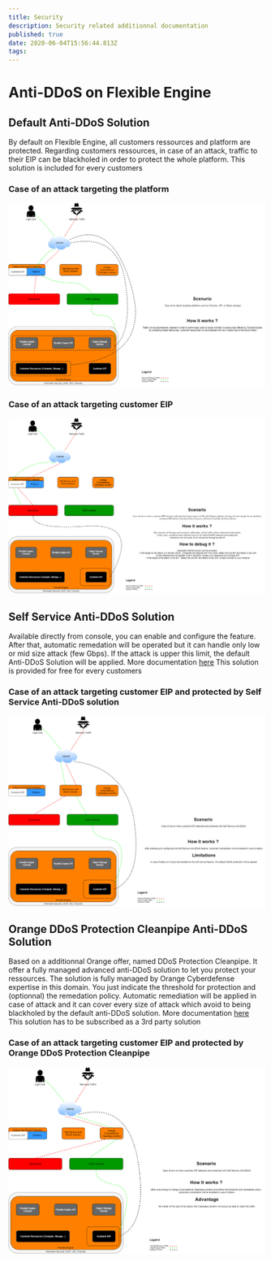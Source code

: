 ```yaml
---
title: Security
description: Security related additionnal documentation
published: true
date: 2020-06-04T15:56:44.813Z
tags: 
---
```


# Anti-DDoS on Flexible Engine
## Default Anti-DDoS Solution
By default on Flexible Engine, all customers ressources and platform are protected. 
Regarding customers ressources, in case of an attack, traffic to their EIP can be blackholed in order to protect the whole platform.
This solution is included for every customers

### Case of an attack targeting the platform

![](https://github.com/FlexibleEngineCloud/wiki-doc/blob/master/uploads/antiddos-solution-on-fe-Default%20Antiddos%20Platform.png?raw=true)


### Case of an attack targeting customer EIP
![](https://github.com/FlexibleEngineCloud/wiki-doc/blob/master/uploads/antiddos-solution-on-fe-Default%20Antiddos%20EIP.png?raw=true)

## Self Service Anti-DDoS Solution 
Available directly from console, you can enable and configure the feature. After that, automatic remedation will be operated but it can handle only low or mid size attack (few Gbps). If the attack is upper this limit, the default Anti-DDoS Solution will be applied.
More documentation [here](https://docs.prod-cloud-ocb.orange-business.com/en-us/antiddos/index.html)
This solution is provided for free for every customers

### Case of an attack targeting customer EIP and protected by Self Service Anti-DDoS solution

![antiddos-solution-on-fe-Self Service Antiddos.png](https://github.com/FlexibleEngineCloud/wiki-doc/blob/master/uploads/antiddos-solution-on-fe-Self%20Service%20Antiddos.png?raw=true)

## Orange DDoS Protection Cleanpipe Anti-DDoS Solution 
Based on a additionnal Orange offer, named DDoS Protection Cleanpipe. It offer a fully managed advanced anti-DDoS solution to let you protect your ressources. 
The solution is fully managed by Orange Cyberdefense expertise in this domain. You just indicate the threshold for protection and (optionnal) the remedation policy.
Automatic remediation will be applied in case of attack and it can cover every size of attack which avoid to being blackholed by the default anti-DDoS solution.
More documentation [here](https://www.orange-business.com/en/products/ddos-protection)
This solution has to be subscribed as a 3rd party solution

### Case of an attack targeting customer EIP and protected by Orange DDoS Protection Cleanpipe
![antiddos-solution-on-fe-OCD Cleanpipe Antiddos.png](https://github.com/FlexibleEngineCloud/wiki-doc/blob/master/uploads/antiddos-solution-on-fe-OCD%20Cleanpipe%20Antiddos.png?raw=true)